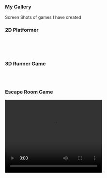 
<body>
 <h3> My Gallery</h3>

<p>Screen Shots of games I have created</p>
<h3>2D Platformer</h3>
<br>
<br>
<br>
<h3>3D Runner Game</h3>
<br>
<br>
<h3>Escape Room Game</h3>
 <video width="320" height="240" controls autoplay>
      <source src=”https://youtu.be/6inVGSoAr0o” type=video/ogg>
      <source src="/build/videos/arcnet.io(7-sec).mp4" type=video/mp4>
    </video>
</body>





